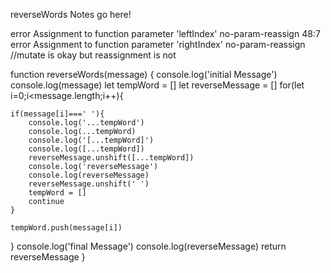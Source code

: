 reverseWords Notes go here!

error    Assignment to function parameter 'leftIndex'   no-param-reassign
  48:7   error    Assignment to function parameter 'rightIndex'  no-param-reassign
//mutate is okay but reassignment is not

function reverseWords(message) {
  console.log('initial Message')
  console.log(message)
  let tempWord = []
  let reverseMessage = []
  for(let i=0;i<message.length;i++){

    if(message[i]===' '){
        console.log('...tempWord')
        console.log(...tempWord)
        console.log('[...tempWord]')
        console.log([...tempWord])
        reverseMessage.unshift([...tempWord])
        console.log('reverseMessage')
        console.log(reverseMessage)
        reverseMessage.unshift(' ')
        tempWord = []
        continue
    }

    tempWord.push(message[i])
  }
  console.log('final Message')
  console.log(reverseMessage)
  return reverseMessage
}
